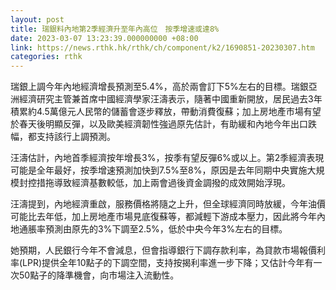 ```yaml
---
layout: post
title: 瑞銀料內地第2季經濟升至年內高位　按季增速或達8%
date: 2023-03-07 13:23:39.000000000 +08:00
link: https://news.rthk.hk/rthk/ch/component/k2/1690851-20230307.htm
categories: rthk
---
```


瑞銀上調今年內地經濟增長預測至5.4%，高於兩會訂下5%左右的目標。瑞銀亞洲經濟研究主管兼首席中國經濟學家汪濤表示，隨著中國重新開放，居民過去3年積累約4.5萬億元人民幣的儲蓄會逐步釋放，帶動消費復蘇；加上房地產市場有望於春天後明顯反彈，以及歐美經濟韌性強過原先估計，有助緩和內地今年出口跌幅，都支持該行上調預測。

汪濤估計，內地首季經濟按年增長3%，按季有望反彈6%或以上。第2季經濟表現可能是全年最好，按季增速預測加快到7.5%至8%，原因是去年同期中央實施大規模封控措拖導致經濟基數較低，加上兩會過後資金調撥的成效開始浮現。

汪濤提到，內地經濟重啟，服務價格將隨之上升，但全球經濟同時放緩，今年油價可能比去年低，加上房地產市場見底復蘇等，都減輕下游成本壓力，因此將今年內地通脹率預測由原先的3%下調至2.5%，低於中央今年3%左右的目標。

她預期，人民銀行今年不會減息，但會指導銀行下調存款利率，為貸款市場報價利率(LPR)提供全年10點子的下調空間，支持按揭利率進一步下降；又估計今年有一次50點子的降準機會，向市場注入流動性。
